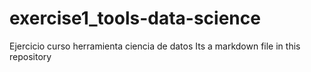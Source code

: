 # exercise1_tools-data-science
Ejercicio curso herramienta ciencia de datos
Its a markdown file in this repository
